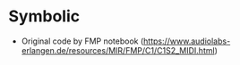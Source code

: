 # Symbolic

- Original code by FMP notebook (https://www.audiolabs-erlangen.de/resources/MIR/FMP/C1/C1S2_MIDI.html)
